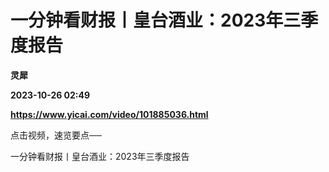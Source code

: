 # 一分钟看财报丨皇台酒业：2023年三季度报告
**灵犀**

**2023-10-26 02:49**

**https://www.yicai.com/video/101885036.html**

点击视频，速览要点──

一分钟看财报丨皇台酒业：2023年三季度报告